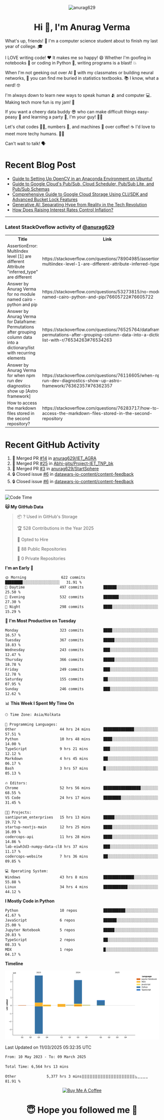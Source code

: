 

<p align="center"> <img src="https://komarev.com/ghpvc/?username=anurag629&label=Profile%20views&color=0e75b6&style=flat" alt="anurag629" /> </p>

<h1 align="center">Hi 👋, I'm Anurag Verma</h1>

What's up, friends! 👋 I'm a computer science student about to finish my last year of college. 🎓

I LOVE writing code! ❤️ It makes me so happy! 😄 Whether I'm goofing in notebooks 📓 or coding in Python 🐍, writing programs is a blast! 💥

When I'm not geeking out over AI 🤖 with my classmates or building neural networks, 🧠 you can find me buried in statistics textbooks. 📚 I know, what a nerd! 🤓

I'm always down to learn new ways to speak human 🫂 and computer 💻. Making tech more fun is my jam! 🍇

If you want a cheery data buddy 😎 who can make difficult things easy-peasy 🥝 and learning a party 🎉, I'm your guy! 🙋‍♂️

Let's chat codes 👨‍💻, numbers 🧮, and machines 🤖 over coffee! ☕ I'd love to meet more techy humans. 💁‍♂️

Can't wait to talk! 🗣️

# Recent Blog Post

<!-- BLOG-POST-LIST:START -->
- [Guide to Setting Up OpenCV in an Anaconda Environment on Ubuntu!](https://codercops.tech/blog/computer-vision-bootcamp/Guide-to-Setting-Up-OpenCV-in-an-Anaconda-Environment-on-Ubuntu!)
- [Guide to Google Cloud&#39;s Pub/Sub, Cloud Scheduler, Pub/Sub Lite, and Pub/Sub Schemas](https://codercops.tech/blog/google-cloud/Google-Clouds-Pub-Sub-Cloud-Scheduler-Pub-Sub-Lite-and-Pub-Sub-Schemas)
- [Comprehensive Guide to Google Cloud Storage Using CLI/SDK and Advanced Bucket Lock Features](https://codercops.tech/blog/google-cloud/Google-Cloud-Storage-Using-CLI-SDK-and-Advanced-Bucket-Lock-Features)
- [Generative AI: Separating Hype from Reality in the Tech Revolution](https://codercops.tech/blog/tech-latest-updates/generative-ai-seperating-hype-from-reality-in-the-tech-revolution)
- [How Does Raising Interest Rates Control Inflation?](https://codercops.tech/blog/startup-unicorn/how-does-raising-interest-rates-control-inflation)
<!-- BLOG-POST-LIST:END -->

---

### Latest StackOveflow activity of [@anurag629](https://github.com/anurag629)
<table>
  <tr><th>Title</th><th>Link</th></tr>
  <!-- STACKOVERFLOW:START --><tr><td>AssertionError: MultiIndex level [1] are different Attribute &quot;inferred_type&quot; are different</td><td>https://stackoverflow.com/questions/78904985/assertionerror-multiindex-level-1-are-different-attribute-inferred-type-are</td></tr><tr><td>Answer by Anurag Verma for no module named cairo - python and pip</td><td>https://stackoverflow.com/questions/53273815/no-module-named-cairo-python-and-pip/76605722#76605722</td></tr><tr><td>Answer by Anurag Verma for Dataframe: Permutations after grouping column data into a dictionary/list with recurring elements</td><td>https://stackoverflow.com/questions/76525764/dataframe-permutations-after-grouping-column-data-into-a-dictionary-list-with-r/76534263#76534263</td></tr><tr><td>Answer by Anurag Verma for when npm run dev diagnostics show up [Astro framework]</td><td>https://stackoverflow.com/questions/76116605/when-npm-run-dev-diagnostics-show-up-astro-framework/76362357#76362357</td></tr><tr><td>How to access the markdown files stored in the second repository?</td><td>https://stackoverflow.com/questions/76283717/how-to-access-the-markdown-files-stored-in-the-second-repository</td></tr><!-- STACKOVERFLOW:END -->
</table>

# Recent GitHub Activity
<!--START_SECTION:activity-->
1. 🎉 Merged PR [#14](https://github.com/anurag629/IET_AGRA/pull/14) in [anurag629/IET_AGRA](https://github.com/anurag629/IET_AGRA)
2. 🎉 Merged PR [#25](https://github.com/Abhi-gits/Project-IET_TNP_bk/pull/25) in [Abhi-gits/Project-IET_TNP_bk](https://github.com/Abhi-gits/Project-IET_TNP_bk)
3. 🎉 Merged PR [#3](https://github.com/anurag629/StartSphere/pull/3) in [anurag629/StartSphere](https://github.com/anurag629/StartSphere)
4. 🔒 Closed issue [#6](https://github.com/datawars-io-content/content-feedback/issues/6) in [datawars-io-content/content-feedback](https://github.com/datawars-io-content/content-feedback)
5. 🔒 Closed issue [#6](https://github.com/datawars-io-content/content-feedback/issues/6) in [datawars-io-content/content-feedback](https://github.com/datawars-io-content/content-feedback)
<!--END_SECTION:activity-->

---

<!--START_SECTION:waka-->
![Code Time](http://img.shields.io/badge/Code%20Time-6%2C564%20hrs%2013%20mins-blue)

**🐱 My GitHub Data** 

> 📦 ? Used in GitHub's Storage 
 > 
> 🏆 528 Contributions in the Year 2025
 > 
> 💼 Opted to Hire
 > 
> 📜 88 Public Repositories 
 > 
> 🔑 0 Private Repositories 
 > 
**I'm an Early 🐤** 

```text
🌞 Morning                622 commits         ████████░░░░░░░░░░░░░░░░░   31.91 % 
🌆 Daytime                497 commits         ██████░░░░░░░░░░░░░░░░░░░   25.50 % 
🌃 Evening                532 commits         ███████░░░░░░░░░░░░░░░░░░   27.30 % 
🌙 Night                  298 commits         ████░░░░░░░░░░░░░░░░░░░░░   15.29 % 
```
📅 **I'm Most Productive on Tuesday** 

```text
Monday                   323 commits         ████░░░░░░░░░░░░░░░░░░░░░   16.57 % 
Tuesday                  367 commits         █████░░░░░░░░░░░░░░░░░░░░   18.83 % 
Wednesday                243 commits         ███░░░░░░░░░░░░░░░░░░░░░░   12.47 % 
Thursday                 366 commits         █████░░░░░░░░░░░░░░░░░░░░   18.78 % 
Friday                   249 commits         ███░░░░░░░░░░░░░░░░░░░░░░   12.78 % 
Saturday                 155 commits         ██░░░░░░░░░░░░░░░░░░░░░░░   07.95 % 
Sunday                   246 commits         ███░░░░░░░░░░░░░░░░░░░░░░   12.62 % 
```


📊 **This Week I Spent My Time On** 

```text
🕑︎ Time Zone: Asia/Kolkata

💬 Programming Languages: 
Other                    44 hrs 24 mins      ██████████████░░░░░░░░░░░   57.51 % 
Python                   10 hrs 48 mins      ████░░░░░░░░░░░░░░░░░░░░░   14.00 % 
TypeScript               9 hrs 21 mins       ███░░░░░░░░░░░░░░░░░░░░░░   12.12 % 
Markdown                 4 hrs 45 mins       ██░░░░░░░░░░░░░░░░░░░░░░░   06.17 % 
Bash                     3 hrs 57 mins       █░░░░░░░░░░░░░░░░░░░░░░░░   05.13 % 

🔥 Editors: 
Chrome                   52 hrs 56 mins      █████████████████░░░░░░░░   68.55 % 
VS Code                  24 hrs 17 mins      ████████░░░░░░░░░░░░░░░░░   31.45 % 

🐱‍💻 Projects: 
santipuram_enterprises   15 hrs 13 mins      █████░░░░░░░░░░░░░░░░░░░░   19.72 % 
startup-nextjs-main      12 hrs 25 mins      ████░░░░░░░░░░░░░░░░░░░░░   16.09 % 
codercops-api            11 hrs 28 mins      ████░░░░░░░░░░░░░░░░░░░░░   14.86 % 
lab-eiwh3d3-numpy-data-cl8 hrs 37 mins       ███░░░░░░░░░░░░░░░░░░░░░░   11.17 % 
codercops-website        7 hrs 36 mins       ██░░░░░░░░░░░░░░░░░░░░░░░   09.85 % 

💻 Operating System: 
Windows                  43 hrs 8 mins       ██████████████░░░░░░░░░░░   55.88 % 
Linux                    34 hrs 4 mins       ███████████░░░░░░░░░░░░░░   44.12 % 
```

**I Mostly Code in Python** 

```text
Python                   10 repos            ██████████░░░░░░░░░░░░░░░   41.67 % 
JavaScript               6 repos             ██████░░░░░░░░░░░░░░░░░░░   25.00 % 
Jupyter Notebook         5 repos             █████░░░░░░░░░░░░░░░░░░░░   20.83 % 
TypeScript               2 repos             ██░░░░░░░░░░░░░░░░░░░░░░░   08.33 % 
MDX                      1 repo              █░░░░░░░░░░░░░░░░░░░░░░░░   04.17 % 
```



**Timeline**

![Lines of Code chart](https://raw.githubusercontent.com/anurag629/anurag629/main/assets/bar_graph.png)


 Last Updated on 11/03/2025 05:32:35 UTC
<!--END_SECTION:waka-->

<!--START_SECTION:waka-simple-->

```text
From: 10 May 2023 - To: 09 March 2025

Total Time: 6,564 hrs 13 mins

Other              5,377 hrs 3 mins⣿⣿⣿⣿⣿⣿⣿⣿⣿⣿⣿⣿⣿⣿⣿⣿⣿⣿⣿⣿⣦⣀⣀⣀⣀   81.91 %
```

<!--END_SECTION:waka-simple-->

<p align="center"> 
<a href="https://www.buymeacoffee.com/anurag629" target="_blank"><img src="https://cdn.buymeacoffee.com/buttons/default-orange.png" alt="Buy Me A Coffee" height="60" width="250"></a>
</p>


<h1 align="center"> 😇 Hope you followed me 🥰  </h1>
